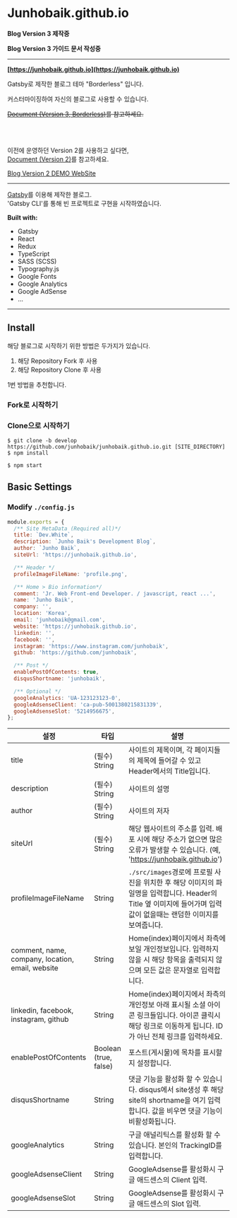 # Junhobaik.github.io

**Blog Version 3 제작중**

**Blog Version 3 가이드 문서 작성중**

---

**[https://junhobaik.github.io](https://junhobaik.github.io)**

Gatsby로 제작한 블로그 테마 "Borderless" 입니다.

커스터마이징하여 자신의 블로그로 사용할 수 있습니다.

~~[Document (Version 3, Borderless)](#)를 참고하세요.~~

<br/>
<br/>

이전에 운영하던 Version 2를 사용하고 싶다면,  
[Document (Version 2)](<https://github.com/junhobaik/junhobaik.github.io/wiki/Document-(Version-2)>)를 참고하세요.

[Blog Version 2 DEMO WebSite](https://priceless-darwin-0a5ad6.netlify.com/)

---

[Gatsby](https://www.gatsbyjs.org/)를 이용해 제작한 블로그.  
'Gatsby CLI'를 통해 빈 프로젝트로 구현을 시작하였습니다.

**Built with:**

- Gatsby
- React
- Redux
- TypeScript
- SASS (SCSS)
- Typography.js
- Google Fonts
- Google Analytics
- Google AdSense
- ...

---

## Install

해당 블로그로 시작하기 위한 방법은 두가지가 있습니다.

1. 해당 Repository Fork 후 사용
2. 해당 Repository Clone 후 사용

1번 방법을 추천합니다.

### **Fork**로 시작하기

### **Clone**으로 시작하기

```shell
$ git clone -b develop https://github.com/junhobaik/junhobaik.github.io.git [SITE_DIRECTORY]
$ npm install
```

```shell
$ npm start
```

## Basic Settings

### Modify `./config.js`

```javascript
module.exports = {
  /** Site MetaData (Required all)*/
  title: `Dev.White`,
  description: `Junho Baik's Development Blog`,
  author: `Junho Baik`,
  siteUrl: 'https://junhobaik.github.io',

  /** Header */
  profileImageFileName: 'profile.png',

  /** Home > Bio information*/
  comment: 'Jr. Web Front-end Developer. / javascript, react ...',
  name: 'Junho Baik',
  company: '',
  location: 'Korea',
  email: 'junhobaik@gmail.com',
  website: 'https://junhobaik.github.io',
  linkedin: '',
  facebook: '',
  instagram: 'https://www.instagram.com/junhobaik',
  github: 'https://github.com/junhobaik',

  /** Post */
  enablePostOfContents: true,
  disqusShortname: 'junhobaik',

  /** Optional */
  googleAnalytics: 'UA-123123123-0',
  googleAdsenseClient: 'ca-pub-5001380215831339',
  googleAdsenseSlot: '5214956675',
};
```

| 설정                                             | 타입                  | 설명                                                                                                                                                              |
| ------------------------------------------------ | --------------------- | ----------------------------------------------------------------------------------------------------------------------------------------------------------------- |
| title                                            | (필수) String         | 사이트의 제목이며, 각 페이지들의 제목에 들어갈 수 있고 Header에서의 Title입니다.                                                                                  |
| description                                      | (필수) String         | 사이트의 설명                                                                                                                                                     |
| author                                           | (필수) String         | 사이트의 저자                                                                                                                                                     |
| siteUrl                                          | (필수) String         | 해당 웹사이트의 주소를 입력. 배포 시에 해당 주소가 없으면 많은 오류가 발생할 수 있습니다. (예, 'https://junhobaik.github.io')                                     |
| profileImageFileName                             | String                | `./src/images`경로에 프로필 사진을 위치한 후 해당 이미지의 파일명을 입력합니다. Header의 Title 옆 이미지에 들어가며 입력값이 없을때는 랜덤한 이미지를 보여줍니다. |
| comment, name, company, location, email, website | String                | Home(index)페이지에서 좌측에 보일 개인정보입니다. 입력하지 않을 시 해당 항목을 출력되지 않으며 모든 값은 문자열로 입력합니다.                                     |
| linkedin, facebook, instagram, github            | String                | Home(index)페이지에서 좌측의 개인정보 아래 표시될 소셜 아이콘 링크들입니다. 아이콘 클릭시 해당 링크로 이동하게 됩니다. ID가 아닌 전체 링크를 입력하세요.          |
| enablePostOfContents                             | Boolean (true, false) | 포스트(게시물)에 목차를 표시할지 설정합니다.                                                                                                                      |
| disqusShortname                                  | String                | 댓글 기능을 활성화 할 수 있습니다. disqus에서 site생성 후 해당 site의 shortname을 여기 입력합니다. 값을 비우면 댓글 기능이 비활성화됩니다.                        |
| googleAnalytics                                  | String                | 구글 애널리틱스를 활성화 할 수 있습니다. 본인의 TrackingID를 입력합니다.                                                                                          |
| googleAdsenseClient                              | String                | GoogleAdsense를 활성화시 구글 애드센스의 Client 입력.                                                                                                             |
| googleAdsenseSlot                                | String                | GoogleAdsense를 활성화시 구글 애드센스의 Slot 입력.                                                                                                               |
